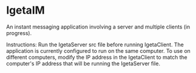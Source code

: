 # IgetaIM
An instant messaging application involving a server and multiple clients (in progress).

Instructions:
Run the IgetaServer src file before running IgetaClient. The application is currently configured to run on the same computer. To use on different computers, modify the IP address in the IgetaClient to match the computer's IP address that will be running the IgetaServer file. 
